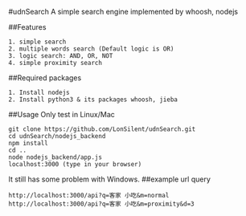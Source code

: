#udnSearch
A simple search engine implemented by whoosh, nodejs

##Features
```
1. simple search
2. multiple words search (Default logic is OR)
3. logic search: AND, OR, NOT
4. simple proximity search
```
##Required packages
```
1. Install nodejs
2. Install python3 & its packages whoosh, jieba
```
##Usage
Only test in Linux/Mac
```
git clone https://github.com/LonSilent/udnSearch.git
cd udnSearch/nodejs_backend
npm install
cd ..
node nodejs_backend/app.js
localhost:3000 (type in your browser)
```
It still has some problem with Windows.
##example url query
```
http://localhost:3000/api?q=客家 小吃&m=normal
http://localhost:3000/api?q=客家 小吃&m=proximity&d=3
```
